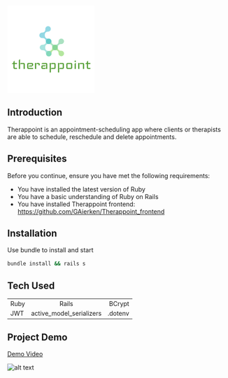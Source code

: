 
![alt text](https://github.com/GAierken/Therappoint_frontend/raw/master/therappoint_frontend/public/logo.ico "Therappoint")

## Introduction
Therappoint is an appointment-scheduling app where clients or therapists are able to schedule, reschedule and delete appointments. 

## Prerequisites
Before you continue, ensure you have met the following requirements:
* You have installed the latest version of Ruby
* You have a basic understanding of Ruby on Rails
* You have installed Therappoint frontend: https://github.com/GAierken/Therappoint_frontend

## Installation 
Use bundle to install and start

```bash
bundle install && rails s
```

## Tech Used
|      |                         |           |
| ---- |:-----------------------:| ---------:|
| Ruby | Rails                   | BCrypt    |
| JWT  | active_model_serializers| .dotenv   |

## Project Demo
[Demo Video](https://www.youtube.com/watch?v=QZEsGHZpaoo&feature=youtu.be)


![alt text](https://github.com/GAierken/Therappoint_frontend/raw/master/therappoint_frontend/Therappoint.gif "Therappoint")